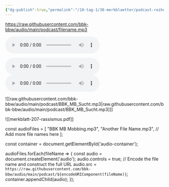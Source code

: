 ```yaml
---
{"dg-publish":true,"permalink":"/10-tag-1/30-merkblaetter/podcast-reihe/sucht/","noteIcon":""}
---
```



https://raw.githubusercontent.com/bbk-bbw/audio/main/podcast/filename.mp3

<audio controls> <source src="https://github.com/bbk-bbw/audio/raw/refs/heads/main/podcast/BBK_MB_Sucht.mp3" type="audio/mpeg"> Your browser does not support the audio element. </audio>

<audio controls>
  <source src="https://github.com/bbk-bbw/audio/raw/refs/heads/main/podcast/BBK_MB_Sucht.mp3" type="audio/mpeg">
  Your browser does not support the audio element.
</audio>

<audio controls>
    <source src="https://raw.githubusercontent.com/bbk-bbw/audio/main/podcast/BBK_MB_Sucht.mp3" type="audio/mpeg">
    Your browser does not support the audio element.
</audio>


![[raw.githubusercontent.com/bbk-bbw/audio/main/podcast/BBK_MB_Sucht.mp3\|raw.githubusercontent.com/bbk-bbw/audio/main/podcast/BBK_MB_Sucht.mp3]]]



![[merkblatt-207-rassismus.pdf]]

const audioFiles = [
    "BBK MB Mobbing.mp3",
    "Another File Name.mp3",
    // Add more file names here
];

const container = document.getElementById('audio-container');

audioFiles.forEach(fileName => {
    const audio = document.createElement('audio');
    audio.controls = true;
    // Encode the file name and construct the full URL
    audio.src = `https://raw.githubusercontent.com/bbk-bbw/audio/main/podcast/${encodeURIComponent(fileName)}`;
    container.appendChild(audio);
});
